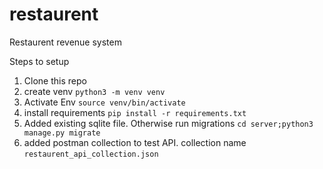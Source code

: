 # restaurent
Restaurent revenue system

Steps to setup

1. Clone this repo
2. create venv `python3 -m venv venv`
3. Activate Env `source venv/bin/activate`
4. install requirements `pip install -r requirements.txt`
5. Added existing sqlite file. Otherwise run migrations `cd server;python3 manage.py migrate`
6. added postman collection to test API. collection name `restaurent_api_collection.json`
